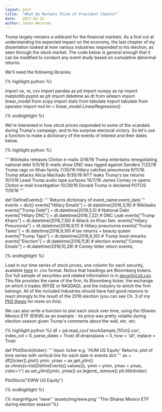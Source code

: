 ```yaml
---
layout: post
title:  "What Do Markets Think of President Cheeto?"
date:   2017-02-22
author: Jason Weinreb
---
```


Trump largely remains a wildcard for the financial markets. As a first cut at understanding his expected impact on the economy, the last chapter of my dissertation looked at how various industries responded to his election, as seen through the stock market. The code below is general enough that it can be modified to conduct any event study based on cumulative abnormal returns. 

We'll need the following libraries:

{% highlight python %}

import os, re, csv
import pandas as pd
import numpy as np
import matplotlib.pyplot as plt
import datetime as dt
from sklearn import linear_model
from scipy import stats
from tabulate import tabulate
from operator import mul
lm = linear_model.LinearRegression()

{% endhighlight %}

We're interested in how stock prices responded to some of the scandals during Trump's campaign, and to his surprise electoral victory. So let's use a function to make a dictionary of the events of interest and their dates below. 

{% highlight python %}

'''
Wikileaks releases Clinton e-mails	     				3/16/16
Trump entertains renegotiating national debt	           	5/5/16
E-mails show DNC was rigged against Sanders			7/22/16
Trump rags on Khan family	                 			7/30/16
Hillary catches pneumonia	                      			9/11/16
Trump attacks Alicia Machado	                				9/30/16
NYT leaks Trump's tax returns	          				10/1/16
Lewd Trump audio tape surfaces	                     		10/7/16
James Comey re-opens Clinton e-mail investigation		10/28/16
Donald Trump is declared POTUS					11/9/16
'''

def DefineEvents():
    '''
    Returns dictionary of event_name:event_date
    '''
    events = dict()
    events["Hillary Emails"] = dt.datetime(2016,3,16) # Wikileaks 
    events["Trump Debt"] = dt.datetime(2016,5,5) # National Debt
    events["Hillary DNC"] = dt.datetime(2016,7,22) # DNC Leak
    events["Trump Khans"] = dt.datetime(2016,7,30) # Attack on Khan fam.
    events["Hillary Pneumonia"] = dt.datetime(2016,9,11) # Hillary pneumonia
    events["Trump Taxes"] = dt.datetime(2016,9,30) # tax returns + beauty queen
    events["Trump Tape"] = dt.datetime(2016,9,30) # Trump lewd remarks 
    events["Election"] = dt.datetime(2016,11,8) # election
    events["Comey Emails"] = dt.datetime(2016,10,28) # Comey letter
    return events; 

{% endhighlight %}

Load in our time series of stock prices, one column for each security, available [here](/assets/stockSample_11Oct2.csv) in .csv format. Notice that headings are Bloomberg tickers. 
Our full sample of securities and related information is in [securityList.csv](/assets/securityList.csv). This file provides the name of the firm, its Bloomberg ticker, the exchange on which it trades (NYSE or NASDAQ), and the industry to which the firm belongs. All of the included industries should have had good reasons to react strongly to the result of the 2016 election (you can see Ch. 3 of my [PhD thesis](/assets/Weinreb_thesis.pdf) for more on this). 

We can also write a function to plot each stock over time, using the iShares Mexico ETF (EWW) as an example - its price was pretty volatile during election season given Trump's comments about the wall, etc. etc. 

{% highlight python %}
df = pd.read_csv('stockSample_11Oct2.csv', index_col = 0, parse_dates = True)
df.dropna(axis = 0, how = 'all', inplace = True)

def PlotStock(ticker): 
    '''
    Input: ticker e.g. 'HUM US Equity'
    Returns: plot of time series with vertical line for each date in events dict
    '''
    ax = df[[ticker]].plot()
    ymin, ymax = ax.get_ylim()
    ax.vlines(x=list(DefineEvents().values()), ymin = ymin, ymax = ymax, color='r')
    ax.set_ylim([ymin, ymax])
    ax.legend_.remove()
    plt.title(ticker)

PlotStock("EWW US Equity") 

{% endhighlight %}

{% marginfigure "eww" 'assets/img/eww.png' "The iShares Mexico ETF during election season"%}
    

<!--more-->



